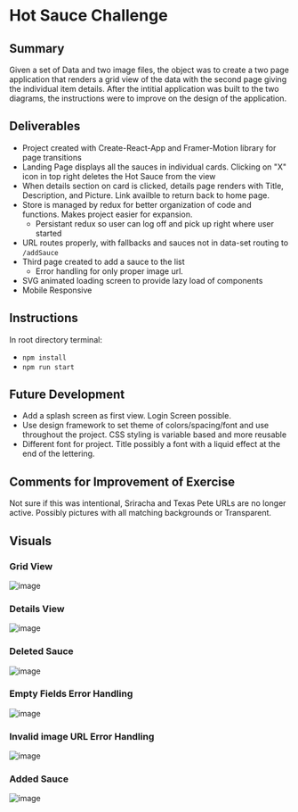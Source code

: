 # Hot Sauce Challenge

## Summary
 Given a set of Data and two image files, the object was to create a two page application that renders a grid view of the data with the second page giving the individual item details. After the intitial application was built to the two diagrams, the instructions were to improve on the design of the application. 
## Deliverables
- Project created with Create-React-App and Framer-Motion library for page transitions 
- Landing Page displays all the sauces in individual cards. Clicking on "X" icon in top right deletes the Hot Sauce from the view
- When details section on card is clicked, details page renders with Title, Description, and Picture. Link availble to return back to home page. 
- Store is managed by redux for better organization of code and functions. Makes project easier for expansion.
  - Persistant redux so user can log off and pick up right where user started
- URL routes properly, with fallbacks and sauces not in data-set routing to ```/addSauce```
- Third page created to add a sauce to the list
  - Error handling for only proper image url. 
- SVG animated loading screen to provide lazy load of components
- Mobile Responsive
## Instructions
In root directory terminal:
- ```npm install```
- ```npm run start```
## Future Development
- Add a splash screen as first view. Login Screen possible. 
- Use design framework to set theme of colors/spacing/font and use throughout the project. CSS styling is variable based and more reusable
- Different font for project. Title possibly a font with a liquid effect at the end of the lettering. 
## Comments for Improvement of Exercise
 Not sure if this was intentional, Sriracha and Texas Pete URLs are no longer active. Possibly pictures with all matching backgrounds or Transparent.
## Visuals
### Grid View
![image](https://user-images.githubusercontent.com/57015175/109578405-f696b400-7aab-11eb-9654-505d19ad926b.png)
### Details View
![image](https://user-images.githubusercontent.com/57015175/109578447-09a98400-7aac-11eb-8d6f-6a006cd04b44.png)
### Deleted Sauce
![image](https://user-images.githubusercontent.com/57015175/109578484-17f7a000-7aac-11eb-85bc-09d8ff132982.png)
### Empty Fields Error Handling
![image](https://user-images.githubusercontent.com/57015175/109578632-60af5900-7aac-11eb-8b9c-54b952acb678.png)
### Invalid image URL Error Handling
![image](https://user-images.githubusercontent.com/57015175/109579134-3316df80-7aad-11eb-9c2b-dadc8d1e7c68.png)
### Added Sauce
![image](https://user-images.githubusercontent.com/57015175/109578737-95231500-7aac-11eb-9ecf-9c118ec9684d.png)


